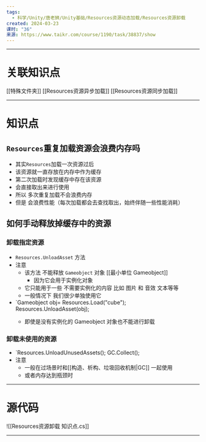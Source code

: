 ```yaml
---
tags:
  - 科学/Unity/唐老狮/Unity基础/Resources资源动态加载/Resources资源卸载
created: 2024-03-23
课时: "36"
来源: https://www.taikr.com/course/1190/task/38837/show
---
```


---
# 关联知识点

[[特殊文件夹]] [[Resources资源异步加载]] [[Resources资源同步加载]]

---
# 知识点

## `Resources`重复加载资源会浪费内存吗

- 其实`Resources`加载一次资源过后
- 该资源就一直存放在内存中作为缓存
- 第二次加载时发现缓存中存在该资源
- 会直接取出来进行使用
- 所以 多次重复加载不会浪费内存
- 但是 会浪费性能（每次加载都会去查找取出，始终伴随一些性能消耗）
## 如何手动释放掉缓存中的资源

### 卸载指定资源

- `Resources.UnloadAsset` 方法
- 注意
	- 该方法 不能释放 `Gameobject` 对象 [[最小单位 Gameobject]]
		- 因为它会用于实例化对象
	- 它只能用于一些 不需要实例化的内容 比如 图片 和 音效 文本等等
	- 一般情况下 我们很少单独使用它
-  `Gameobject obj= Resources.Load<Gameobject>("cube"); Resources.UnloadAsset(obj);
	- 即使是没有实例化的 Gameobject 对象也不能进行卸载
### 卸载未使用的资源

- `Resources.UnloadUnusedAssets(); GC.Collect();
- 注意
	- 一般在过场景时和[[构造、析构、垃圾回收机制|GC]] 一起使用
	- 或者内存达到瓶颈时

---
# 源代码

![[Resources资源卸载 知识点.cs]]

---


